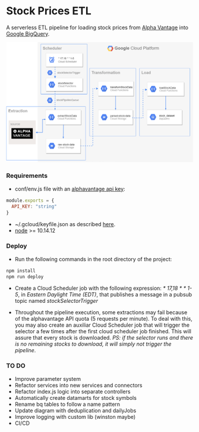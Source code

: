 # Stock Prices ETL

A serverless ETL pipeline for loading stock prices from [Alpha Vantage](https://www.alphavantage.co/) into [Google BigQuery](https://cloud.google.com/bigquery/).

![](static/etldiagram.png)

### Requirements

* conf/env.js file with an [alphavantage api key](https://www.alphavantage.co/documentation/):
```javascript
module.exports = {
  API_KEY: "string"
}
```

* ~/.gcloud/keyfile.json as described [here](https://serverless.com/framework/docs/providers/google/guide/credentials/).
* [node](https://nodejs.org/en/) >=  10.14.12

### Deploy

* Run the following commands in the root directory of the project:

```sh
npm install
npm run deploy
```

* Create a Cloud Scheduler job with the following expression: *\* 17,18 * * 1-5*, in *Eastern Daylight Time (EDT)*, that publishes a message in a pubsub topic named *stockSelectorTrigger*

* Throughout the pipeline execution, some extractions may fail because of the alphavantage API quota (5 requests per minute). To deal with this, you may also create an auxiliar Cloud Scheduler job
that will trigger the selector a few times after the first cloud scheduler job finished. This will assure that every stock is downloaded. *PS: if the selector runs and there is no remaining stocks to download, it will simply not trigger the pipeline*. 

### TO DO

* Improve parameter system
* Refactor services into new services and connectors
* Refactor index.js logic into separate controllers
* Automatically create datamarts for stock symbols
* Rename bq tables to follow a name pattern
* Update diagram with deduplication and dailyJobs
* Improve logging with custom lib (winston maybe)
* CI/CD
